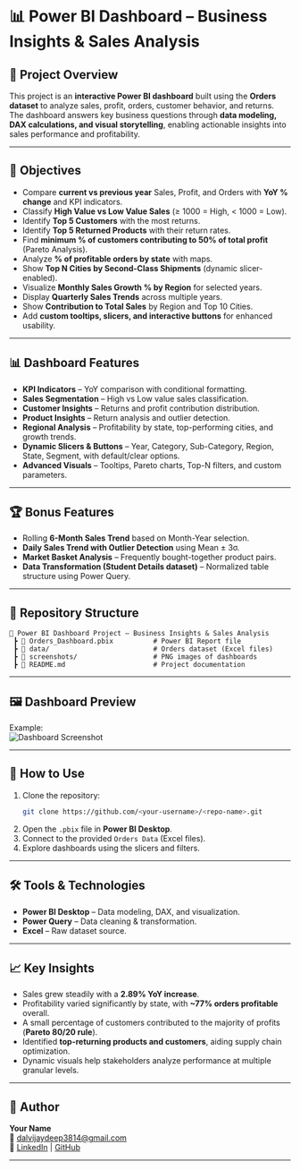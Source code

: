 # 📊 Power BI Dashboard – Business Insights & Sales Analysis

## 📌 Project Overview
This project is an **interactive Power BI dashboard** built using the **Orders dataset** to analyze sales, profit, orders, customer behavior, and returns.  
The dashboard answers key business questions through **data modeling, DAX calculations, and visual storytelling**, enabling actionable insights into sales performance and profitability.

---

## 🎯 Objectives
- Compare **current vs previous year** Sales, Profit, and Orders with **YoY % change** and KPI indicators.  
- Classify **High Value vs Low Value Sales** (≥ 1000 = High, < 1000 = Low).  
- Identify **Top 5 Customers** with the most returns.  
- Identify **Top 5 Returned Products** with their return rates.  
- Find **minimum % of customers contributing to 50% of total profit** (Pareto Analysis).  
- Analyze **% of profitable orders by state** with maps.  
- Show **Top N Cities by Second-Class Shipments** (dynamic slicer-enabled).  
- Visualize **Monthly Sales Growth % by Region** for selected years.  
- Display **Quarterly Sales Trends** across multiple years.  
- Show **Contribution to Total Sales** by Region and Top 10 Cities.  
- Add **custom tooltips, slicers, and interactive buttons** for enhanced usability.  

---

## 📊 Dashboard Features
- **KPI Indicators** – YoY comparison with conditional formatting.  
- **Sales Segmentation** – High vs Low value sales classification.  
- **Customer Insights** – Returns and profit contribution distribution.  
- **Product Insights** – Return analysis and outlier detection.  
- **Regional Analysis** – Profitability by state, top-performing cities, and growth trends.  
- **Dynamic Slicers & Buttons** – Year, Category, Sub-Category, Region, State, Segment, with default/clear options.  
- **Advanced Visuals** – Tooltips, Pareto charts, Top-N filters, and custom parameters.  

---

## 🏆 Bonus Features
- Rolling **6-Month Sales Trend** based on Month-Year selection.  
- **Daily Sales Trend with Outlier Detection** using Mean ± 3σ.  
- **Market Basket Analysis** – Frequently bought-together product pairs.  
- **Data Transformation (Student Details dataset)** – Normalized table structure using Power Query.  

---

## 📂 Repository Structure
```
📁 Power BI Dashboard Project – Business Insights & Sales Analysis
 ┣ 📄 Orders_Dashboard.pbix          # Power BI Report file
 ┣ 📂 data/                          # Orders dataset (Excel files)
 ┣ 📂 screenshots/                   # PNG images of dashboards
 ┣ 📄 README.md                      # Project documentation
```

---

## 🖼️ Dashboard Preview

Example:  
![Dashboard Screenshot](dashboard.png)

---

## 🚀 How to Use
1. Clone the repository:
   ```bash
   git clone https://github.com/<your-username>/<repo-name>.git
   ```
2. Open the `.pbix` file in **Power BI Desktop**.  
3. Connect to the provided `Orders Data` (Excel files).  
4. Explore dashboards using the slicers and filters.  

---

## 🛠️ Tools & Technologies
- **Power BI Desktop** – Data modeling, DAX, and visualization.  
- **Power Query** – Data cleaning & transformation.  
- **Excel** – Raw dataset source.  

---

## 📈 Key Insights
- Sales grew steadily with a **2.89% YoY increase**.  
- Profitability varied significantly by state, with **~77% orders profitable** overall.  
- A small percentage of customers contributed to the majority of profits (**Pareto 80/20 rule**).  
- Identified **top-returning products and customers**, aiding supply chain optimization.  
- Dynamic visuals help stakeholders analyze performance at multiple granular levels.  

---

## 👤 Author
**Your Name**  
📧 dalvijaydeep3814@gmail.com  
🔗 [LinkedIn](https://www.linkedin.com/in/jaydeep-d-dalvi/) | [GitHub](https://github.com/dalvijaydeep3814)

---
